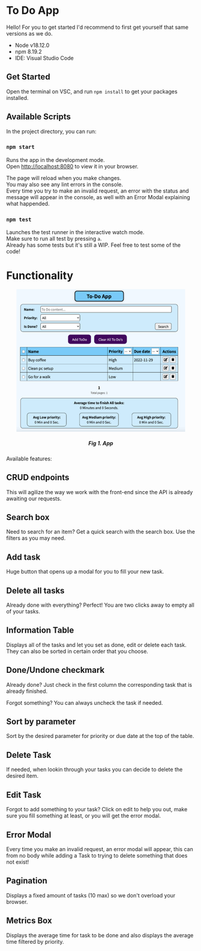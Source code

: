 # To Do App

Hello! For you to get started I'd recommend to first get yourself that same versions as we do.

* Node v18.12.0
* npm 8.19.2
* IDE: Visual Studio Code

## Get Started

Open the terminal on VSC, and run `npm install` to get your packages installed.

## Available Scripts

In the project directory, you can run:

### `npm start`

Runs the app in the development mode.\
Open [http://localhost:8080](http://localhost:8080) to view it in your browser.

The page will reload when you make changes.\
You may also see any lint errors in the console.\
Every time you try to make an invalid request, an error with the status and message will appear in the console, as well with an Error Modal explaining what happended.

### `npm test`

Launches the test runner in the interactive watch mode.\
Make sure to run all test by pressing `a`.\
Already has some tests but it's still a WIP. Feel free to test some of the code!

# Functionality

<p align="center">
    <img width="450" src="https://github.com/TheClerici/todo-app/blob/main/app.jpg?raw=true">
</p>
<div align="center">
    <h5><strong>Fig 1. App</strong></h5>
</div>

Available features:

## CRUD endpoints

This will agilize the way we work with the front-end since the API is already awaiting our requests.

## Search box

Need to search for an item? Get a quick search with the search box. Use the filters as you may need.

## Add task

Huge button that opens up a modal for you to fill your new task.

## Delete all tasks

Already done with everything? Perfect! You are two clicks away to empty all of your tasks.

## Information Table

Displays all of the tasks and let you set as done, edit or delete each task. They can also be sorted in certain order that you choose.

## Done/Undone checkmark

Already done? Just check in the first column the corresponding task that is already finished. 

Forgot something? You can always uncheck the task if needed.

## Sort by parameter

Sort by the desired parameter for priority or due date at the top of the table.

## Delete Task

If needed, when lookin through your tasks you can decide to delete the desired item.

## Edit Task

Forgot to add something to your task? Click on edit to help you out, make sure you fill something at least, or you will get the error modal.

## Error Modal

Every time you make an invalid request, an error modal will appear, this can from no body while adding a Task to trying to delete something that does not exist!

## Pagination

Displays a fixed amount of tasks (10 max) so we don't overload your browser.

## Metrics Box

Displays the average time for task to be done and also displays the average time filtered by priority.